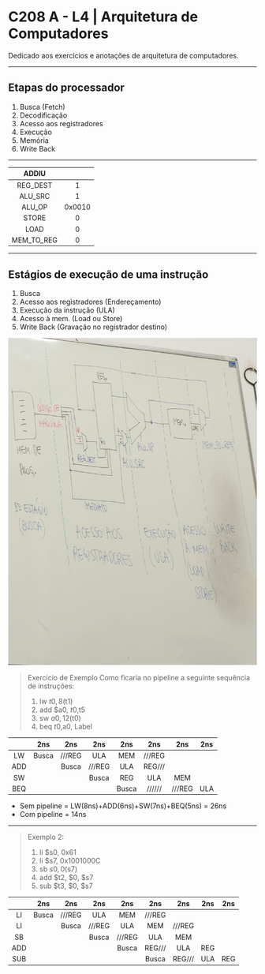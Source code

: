 # C208 A - L4 | Arquitetura de Computadores
Dedicado aos exercícios e anotações de arquitetura de computadores.

---

## Etapas do processador
1. Busca (Fetch)
2. Decodificação
3. Acesso aos registradores
4. Execução
5. Memória
6. Write Back

---

|ADDIU      |        |
|:---------:|:------:|
|REG_DEST   | 1      |
|ALU_SRC    | 1      |
|ALU_OP     | 0x0010 |
|STORE      | 0      |
|LOAD       | 0      |
|MEM_TO_REG | 0      |


---

## Estágios de execução de uma instrução
1. Busca
2. Acesso aos registradores (Endereçamento)
3. Execução da instrução (ULA)
4. Acesso à mem. (Load ou Store)
5. Write Back (Gravação no registrador destino)

![Etapas da excução](/assets/images/img1.jpeg)

>Exercicio de Exemplo
>Como ficaria no pipeline a seguinte sequência de instruções: 
>1. lw $t0, 8($t1)
>2. add $a0, $t0,$t5
>3. sw $a0,12($t0)
>4. beq $t0,$a0, Label
> 

|         |2ns      |2ns      |2ns      |2ns      |2ns      |2ns      |2ns      |
|:-------:|:-------:|:-------:|:-------:|:-------:|:-------:|:-------:|:-------:|
|LW       |Busca    |///REG   |ULA      |MEM      |///REG   |         |         |
|ADD      |         |Busca    |///REG   |ULA      |REG///   |         |         |
|SW       |         |         |Busca    |REG      |ULA      |MEM      |         |
|BEQ      |         |         |         |Busca    |//////   |///REG   |ULA      |

- Sem pipeline = LW(8ns)+ADD(6ns)+SW(7ns)+BEQ(5ns) = 26ns
- Com pipeline = 14ns
---
>Exemplo 2:
>1. li $s0, 0x61
>2. li $s7, 0x1001000C
>3. sb $s0, 0($s7)
>4. add $t2, $0, $s7
>5. sub $t3, $0, $s7

|         |2ns      |2ns      |2ns      |2ns      |2ns      |2ns      |2ns      |2ns      |
|:-------:|:-------:|:-------:|:-------:|:-------:|:-------:|:-------:|:-------:|:-------:|
|LI       |Busca    |///REG   |ULA      |MEM      |///REG   |         |         |         |
|LI       |         |Busca    |///REG   |ULA      |MEM      |///REG   |         |         |
|SB       |         |         |Busca    |///REG   |ULA      |MEM      |         |         |
|ADD      |         |         |         |Busca    |REG///   |ULA      |REG      |         |
|SUB      |         |         |         |         |Busca    |REG///   |ULA      |REG      |
